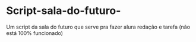 # Script-sala-do-futuro-
Um script da sala do futuro que serve pra  fazer alura redação e tarefa (não está 100% funcionado)
